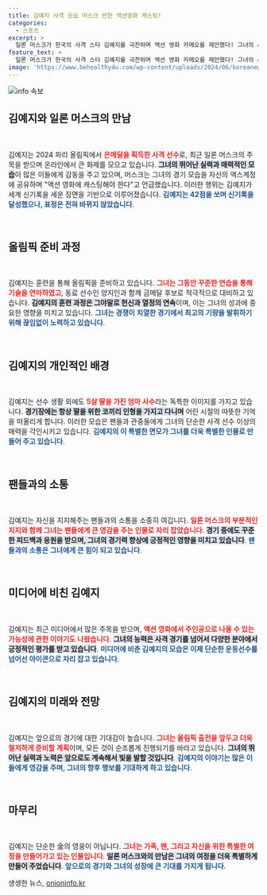 ```yaml
---
title: 김예지 사격 모습 머스크 반한 액션영화 캐스팅!
categories:
  - 스포츠
excerpt: >
  일론 머스크가 한국의 사격 스타 김예지를 극찬하며 액션 영화 카메오를 제안했다! 그녀의 세계 신기록 달성 순간이 화제 속에 2000만 조회수를 기록, 반전 매력을 가진 엄마 사수가 또 한번 금메달에 도전한다.
feature_text: >
  일론 머스크가 한국의 사격 스타 김예지를 극찬하며 액션 영화 카메오를 제안했다! 그녀의 세계 신기록 달성 순간이 화제 속에 2000만 조회수를 기록, 반전 매력을 가진 엄마 사수가 또 한번 금메달에 도전한다.
image: 'https://www.behealthy4u.com/wp-content/uploads/2024/06/koreanews.jpg'
---
```


<p><img src="https://www.behealthy4u.com/wp-content/uploads/2024/06/koreanews.jpg" alt="info 속보" /></p>

<h2 data-ke-size="size26">김예지와 일론 머스크의 만남</h2>

<p data-ke-size="size16">&nbsp;</p>

<p>김예지는 2024 파리 올림픽에서 <b><span style="color: #ee2323;">은메달을 획득한 사격 선수</span></b>로, 최근 일론 머스크의 주목을 받으며 온라인에서 큰 화제를 모으고 있습니다. <b><span style="background-color: #21538527;">그녀의 뛰어난 실력과 매력적인 모습</span></b>이 많은 이들에게 감동을 주고 있으며, 머스크는 그녀의 경기 모습을 자신의 엑스계정에 공유하며 "액션 영화에 캐스팅해야 한다"고 언급했습니다. 이러한 행위는 김예지가 세계 신기록을 세운 장면을 기반으로 이루어졌습니다. <b><span style="color: #1a5490;">김예지는 42점을 쏘며 신기록을 달성했으나, 표정은 전혀 바뀌지 않았습니다</span></b>.</p>

<p data-ke-size="size16">&nbsp;</p>

<h2 data-ke-size="size26">올림픽 준비 과정</h2>

<p data-ke-size="size16">&nbsp;</p>

<p>김예지는 훈련을 통해 올림픽을 준비하고 있습니다. <b><span style="color: #ee2323;">그녀는 그동안 꾸준한 연습을 통해 기술을 연마하였고</span></b>, 동료 선수인 양지인과 함께 금메달 후보로 적극적으로 대비하고 있습니다. <b><span style="background-color: #21538527;">김예지의 훈련 과정은 그야말로 헌신과 열정의 연속</span></b>이며, 이는 그녀의 성과에 중요한 영향을 미치고 있습니다. <b><span style="color: #1a5490;">그녀는 경쟁이 치열한 경기에서 최고의 기량을 발휘하기 위해 끊임없이 노력하고 있습니다</span></b>.</p>

<p data-ke-size="size16">&nbsp;</p>

<h2 data-ke-size="size26">김예지의 개인적인 배경</h2>

<p data-ke-size="size16">&nbsp;</p>

<p>김예지는 선수 생활 외에도 <b><span style="color: #ee2323;">5살 딸을 가진 엄마 사수</span></b>라는 독특한 이미지를 가지고 있습니다. <b><span style="background-color: #21538527;">경기장에는 항상 딸을 위한 코끼리 인형을 가지고 다니며</span></b> 어린 시절의 따뜻한 기억을 떠올리게 합니다. 이러한 모습은 팬들과 관중들에게 그녀의 단순한 사격 선수 이상의 매력을 각인시키고 있습니다. <b><span style="color: #1a5490;">김예지의 이 특별한 면모가 그녀를 더욱 특별한 인물로 만들어 주고 있습니다</span></b>.</p>

<p data-ke-size="size16">&nbsp;</p>

<h2 data-ke-size="size26">팬들과의 소통</h2>

<p data-ke-size="size16">&nbsp;</p>

<p>김예지는 자신을 지지해주는 팬들과의 소통을 소중히 여깁니다. <b><span style="color: #ee2323;">일론 머스크의 부분적인 지지와 함께 그녀는 팬들에게 큰 영감을 주는 인물로 자리 잡았습니다</span></b>. <b><span style="background-color: #21538527;">경기 중에도 꾸준한 피드백과 응원을 받으며, 그녀의 경기력 향상에 긍정적인 영향을 미치고 있습니다</span></b>. <b><span style="color: #1a5490;">팬들과의 소통은 그녀에게 큰 힘이 되고 있습니다</span></b>.</p>

<p data-ke-size="size16">&nbsp;</p>

<h2 data-ke-size="size26">미디어에 비친 김예지</h2>

<p data-ke-size="size16">&nbsp;</p>

<p>김예지는 최근 미디어에서 많은 주목을 받으며, <b><span style="color: #ee2323;">액션 영화에서 주인공으로 나올 수 있는 가능성에 관한 이야기도 나왔습니다</span></b>. <b><span style="background-color: #21538527;">그녀의 능력은 사격 경기를 넘어서 다양한 분야에서 긍정적인 평가를 받고 있습니다</span></b>. <b><span style="color: #1a5490;">미디어에 비춘 김예지의 모습은 이제 단순한 운동선수를 넘어선 아이콘으로 자리 잡고 있습니다</span></b>.</p>

<p data-ke-size="size16">&nbsp;</p>

<h2 data-ke-size="size26">김예지의 미래와 전망</h2>

<p data-ke-size="size16">&nbsp;</p>

<p>김예지는 앞으로의 경기에 대한 기대감이 높습니다. <b><span style="color: #ee2323;">그녀는 올림픽 출전을 앞두고 더욱 철저하게 준비할 계획</span></b>이며, 모든 것이 순조롭게 진행되기를 바라고 있습니다. <b><span style="background-color: #21538527;">그녀의 뛰어난 실력과 노력은 앞으로도 계속해서 빛을 발할 것입니다</span></b>. <b><span style="color: #1a5490;">김예지의 이야기는 많은 이들에게 영감을 주며, 그녀의 향후 행보를 기대하게 하고 있습니다</span></b>.</p>

<p data-ke-size="size16">&nbsp;</p>

<h2 data-ke-size="size26">마무리</h2>

<p data-ke-size="size16">&nbsp;</p>

<p>김예지는 단순한 金의 영웅이 아닙니다. <b><span style="color: #ee2323;">그녀는 가족, 팬, 그리고 자신을 위한 특별한 여정을 만들어가고 있는 인물입니다</span></b>. <b><span style="background-color: #21538527;">일론 머스크와의 만남은 그녀의 여정을 더욱 특별하게 만들어 주었습니다</span></b>. <b><span style="color: #1a5490;">앞으로의 경기와 그녀의 성장에 큰 기대를 가지게 됩니다</span></b>.</p>
생생한 뉴스, <a href="https://onioninfo.kr" rel="dofollow">onioninfo.kr</a>


